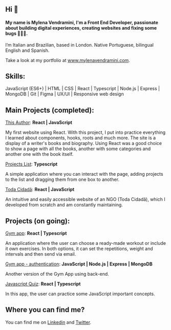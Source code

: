 ## Hi 👋 

#### My name is Mylena Vendramini, I'm a Front End Developer, passionate about building digital experiences, creating websites and fixing some bugs 👩🏻‍💻. 

I’m Italian and Brazilian, based in London. Native Portuguese, bilingual English and Spanish.

Take a look at my portfolio at www.mylenavendramini.com. 

## Skills:

JavaScript (ES6+) | HTML | CSS | React | Typescript | Node.js | Express | MongoDB | Git | Figma | UX/UI | Responsive web design

## Main Projects (completed):

[This Author](https://this-author.netlify.app/):
**React | JavaScript**

My first website using React. With this project, I put into practice everything I learned about components, hooks, roots and much more. The site is a display of a writer's books and biography. Using React was a good choice to show a page with all the books, another with some categories and another one with the book itself.

[Projects List](https://github.com/mylenavendramini/Projects-List): 
**Typescript**

A simple application where you can interact with the page, adding projects to the list and dragging them from one box to another.

[Toda Cidadã](https://todacidada.com/): 
**React | JavaScript**

An intuitive and easily accessible website of an NGO (Toda Cidadã), which I developed from scratch and am constantly maintaining.

## Projects (on going):
[Gym app](https://github.com/mylenavendramini/gym-app): **React | Typescript**

An application where the user can choose a ready-made workout or include it own exercises. In both options, it can set the repetitions, weight and intervals and then send via email.

[Gym app - authentication](https://github.com/mylenavendramini/gym-app-node): **JavaScript | Node.js | Express | MongoDB**

Another version of the Gym App using back-end.

[Javascript Quiz](https://javascript-quiz-mv.netlify.app/): **React | Typescript**

In this app, the user can practice some JavaScript important concepts.

## Where you can find me?

You can find me on [Linkedin](https://www.linkedin.com/in/mylenavendramini/) and [Twitter](https://twitter.com/mmvendramini). 

<!---
mylenavendramini/mylenavendramini is a ✨ special ✨ repository because its `README.md` (this file) appears on your GitHub profile.
You can click the Preview link to take a look at your changes.
--->

